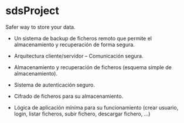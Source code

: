 # sdsProject
Safer way to store your data.

- Un sistema de backup de ficheros remoto que permite el almacenamiento y recuperación de forma segura.

- Arquitectura cliente/servidor – Comunicación segura.

- Almacenamiento y recuperación de ficheros (esquema simple de almacenamiento).

- Sistema de autenticación seguro.

- Cifrado de ficheros para su almacenamiento.

- Lógica de aplicación mínima para su funcionamiento (crear usuario, login, listar ficheros, subir fichero,
descargar fichero, ...)
